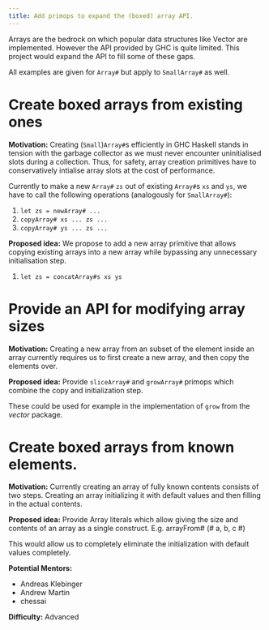 ```yaml
---
title: Add primops to expand the (boxed) array API.
---
```


Arrays are the bedrock on which popular data structures like Vector are implemented.
However the API provided by GHC is quite limited. This project would expand the API
to fill some of these gaps.

All examples are given for `Array#` but apply to `SmallArray#` as well.

# Create boxed arrays from existing ones

**Motivation:** Creating (`Small`)`Array#`s efficiently in GHC Haskell stands in tension with the garbage collector as we must never encounter uninitialised slots during a collection. Thus, for safety, array creation primitives have to conservatively intialise array slots at the cost of performance.

Currently to make a new `Array#` `zs` out of existing `Array#`s `xs` and `ys`, we have to call the following operations (analogously for `SmallArray#`):

1. `let zs = newArray# ...`
2. `copyArray# xs ... zs ...`
3. `copyArray# ys ... zs ...`

**Proposed idea:** We propose to add a new array primitive that allows copying existing arrays into a new array while bypassing any unnecessary initialisation step.

1. `let zs = concatArray#s xs ys`

# Provide an API for modifying array sizes

**Motivation:** Creating a new array from an subset of the element inside an array currently requires us to first create a new array, and then copy
the elements over. 

**Proposed idea:** Provide `sliceArray#` and `growArray#` primops which combine the copy and initialization step.

These could be used for example in the implementation of `grow` from the *vector* package.

# Create boxed arrays from known elements.

**Motivation:** Currently creating an array of fully known contents consists of two steps.
Creating an array initializing it with default values and then filling in the actual contents.

**Proposed idea:** Provide Array literals which allow giving the size and contents of an array as a single construct. E.g. arrayFrom# (# a, b, c #)

This would allow us to completely eliminate the initialization with default values completely.

**Potential Mentors:**

- Andreas Klebinger
- Andrew Martin
- chessai


**Difficulty:** Advanced
